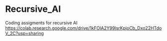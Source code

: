 # Recursive_AI
Coding assigments for recursive AI
https://colab.research.google.com/drive/1kFOlA2Y99lsrKpjoCb_Dxo22HTdoV_2C?usp=sharing
